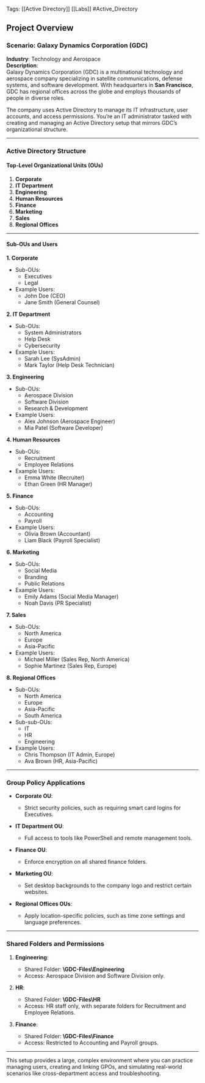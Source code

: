 Tags: [[Active Directory]] [[Labs]] #Active_Directory 


## Project Overview
### **Scenario: Galaxy Dynamics Corporation (GDC)**  
**Industry**: Technology and Aerospace  
**Description**:  
Galaxy Dynamics Corporation (GDC) is a multinational technology and aerospace company specializing in satellite communications, defense systems, and software development. With headquarters in **San Francisco**, GDC has regional offices across the globe and employs thousands of people in diverse roles.

The company uses Active Directory to manage its IT infrastructure, user accounts, and access permissions. You’re an IT administrator tasked with creating and managing an Active Directory setup that mirrors GDC’s organizational structure.

---

### **Active Directory Structure**

#### **Top-Level Organizational Units (OUs)**
1. **Corporate**  
2. **IT Department**  
3. **Engineering**  
4. **Human Resources**  
5. **Finance**  
6. **Marketing**  
7. **Sales**  
8. **Regional Offices**  

---

#### **Sub-OUs and Users**

**1. Corporate**  
- Sub-OUs:  
  - Executives  
  - Legal  
- Example Users:  
  - John Doe (CEO)  
  - Jane Smith (General Counsel)

**2. IT Department**  
- Sub-OUs:  
  - System Administrators  
  - Help Desk  
  - Cybersecurity  
- Example Users:  
  - Sarah Lee (SysAdmin)  
  - Mark Taylor (Help Desk Technician)  

**3. Engineering**  
- Sub-OUs:  
  - Aerospace Division  
  - Software Division  
  - Research & Development  
- Example Users:  
  - Alex Johnson (Aerospace Engineer)  
  - Mia Patel (Software Developer)  

**4. Human Resources**  
- Sub-OUs:  
  - Recruitment  
  - Employee Relations  
- Example Users:  
  - Emma White (Recruiter)  
  - Ethan Green (HR Manager)

**5. Finance**  
- Sub-OUs:  
  - Accounting  
  - Payroll  
- Example Users:  
  - Olivia Brown (Accountant)  
  - Liam Black (Payroll Specialist)

**6. Marketing**  
- Sub-OUs:  
  - Social Media  
  - Branding  
  - Public Relations  
- Example Users:  
  - Emily Adams (Social Media Manager)  
  - Noah Davis (PR Specialist)

**7. Sales**  
- Sub-OUs:  
  - North America  
  - Europe  
  - Asia-Pacific  
- Example Users:  
  - Michael Miller (Sales Rep, North America)  
  - Sophie Martinez (Sales Rep, Europe)

**8. Regional Offices**  
- Sub-OUs:  
  - North America  
  - Europe  
  - Asia-Pacific  
  - South America  
- Sub-sub-OUs:  
  - IT  
  - HR  
  - Engineering  
- Example Users:  
  - Chris Thompson (IT Admin, Europe)  
  - Ava Brown (HR, Asia-Pacific)

---

### **Group Policy Applications**
- **Corporate OU**:  
  - Strict security policies, such as requiring smart card logins for Executives.  

- **IT Department OU**:  
  - Full access to tools like PowerShell and remote management tools.  

- **Finance OU**:  
  - Enforce encryption on all shared finance folders.  

- **Marketing OU**:  
  - Set desktop backgrounds to the company logo and restrict certain websites.  

- **Regional Offices OUs**:  
  - Apply location-specific policies, such as time zone settings and language preferences.  

---

### **Shared Folders and Permissions**
1. **Engineering**:  
   - Shared Folder: **\\GDC-Files\Engineering**  
   - Access: Aerospace Division and Software Division only.  

2. **HR**:  
   - Shared Folder: **\\GDC-Files\HR**  
   - Access: HR staff only, with separate folders for Recruitment and Employee Relations.  

3. **Finance**:  
   - Shared Folder: **\\GDC-Files\Finance**  
   - Access: Restricted to Accounting and Payroll groups.

---

This setup provides a large, complex environment where you can practice managing users, creating and linking GPOs, and simulating real-world scenarios like cross-department access and troubleshooting.